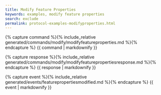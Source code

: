 ```yaml
---
title: Modify Feature Properties
keywords: examples, modify feature properties
search: exclude
permalink: protocol-examples-modifyproperties.html
---
```


{% capture command %}{% include_relative generated/commands/modify/modifyfeatureproperties.md %}{% endcapture %}
{{ command | markdownify }}

{% capture response %}{% include_relative generated/commands/modify/modifyfeaturepropertiesresponse.md %}{% endcapture %}
{{ response | markdownify }}

{% capture event %}{% include_relative generated/events/featurepropertiesmodified.md %}{% endcapture %}
{{ event | markdownify }}
